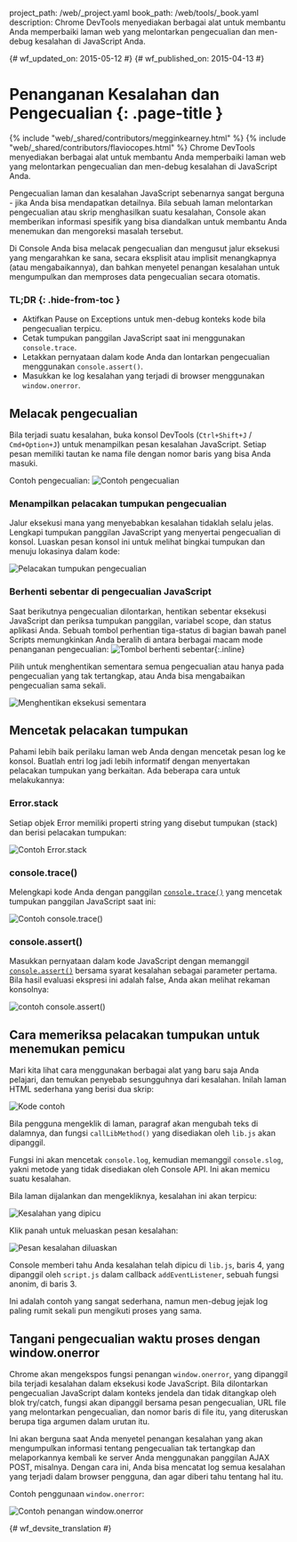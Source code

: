 project_path: /web/_project.yaml
book_path: /web/tools/_book.yaml
description: Chrome DevTools menyediakan berbagai alat untuk membantu Anda memperbaiki laman web yang melontarkan pengecualian dan men-debug kesalahan di JavaScript Anda.

{# wf_updated_on: 2015-05-12 #}
{# wf_published_on: 2015-04-13 #}

# Penanganan Kesalahan dan Pengecualian {: .page-title }

{% include "web/_shared/contributors/megginkearney.html" %}
{% include "web/_shared/contributors/flaviocopes.html" %}
Chrome DevTools menyediakan berbagai alat untuk membantu Anda memperbaiki laman web yang melontarkan pengecualian dan men-debug kesalahan di JavaScript Anda.

Pengecualian laman dan kesalahan JavaScript sebenarnya sangat berguna - jika Anda bisa mendapatkan detailnya. Bila sebuah laman melontarkan pengecualian atau skrip menghasilkan suatu kesalahan, Console akan memberikan informasi spesifik yang bisa diandalkan untuk membantu Anda menemukan dan mengoreksi masalah tersebut. 

Di Console Anda bisa melacak pengecualian dan mengusut jalur eksekusi yang mengarahkan ke sana, secara eksplisit atau implisit menangkapnya (atau mengabaikannya), dan bahkan menyetel penangan kesalahan untuk mengumpulkan dan memproses data pengecualian secara otomatis.


### TL;DR {: .hide-from-toc }
- Aktifkan Pause on Exceptions untuk men-debug konteks kode bila pengecualian terpicu.
- Cetak tumpukan panggilan JavaScript saat ini menggunakan <code>console.trace</code>.
- Letakkan pernyataan dalam kode Anda dan lontarkan pengecualian menggunakan <code>console.assert()</code>.
- Masukkan ke log kesalahan yang terjadi di browser menggunakan <code>window.onerror</code>.


## Melacak pengecualian

Bila terjadi suatu kesalahan, buka konsol DevTools (`Ctrl+Shift+J` / `Cmd+Option+J`) untuk menampilkan pesan kesalahan JavaScript.
Setiap pesan memiliki tautan ke nama file dengan nomor baris yang bisa Anda masuki.

Contoh pengecualian:
![Contoh pengecualian](images/track-exceptions-tracking-exceptions.jpg)

### Menampilkan pelacakan tumpukan pengecualian

Jalur eksekusi mana yang menyebabkan kesalahan tidaklah selalu jelas.
Lengkapi tumpukan panggilan JavaScript yang menyertai pengecualian di konsol.
Luaskan pesan konsol ini untuk melihat bingkai tumpukan dan menuju lokasinya dalam kode:

![Pelacakan tumpukan pengecualian](images/track-exceptions-exception-stack-trace.jpg)

### Berhenti sebentar di pengecualian JavaScript

Saat berikutnya pengecualian dilontarkan,
hentikan sebentar eksekusi JavaScript dan periksa tumpukan panggilan,
variabel scope, dan status aplikasi Anda.
Sebuah tombol perhentian tiga-status di bagian bawah panel Scripts memungkinkan Anda beralih di antara berbagai macam mode penanganan pengecualian: ![Tombol berhenti sebentar](images/track-exceptions-pause-gray.png){:.inline}

Pilih untuk menghentikan sementara semua pengecualian atau hanya pada pengecualian yang tak tertangkap, atau Anda bisa mengabaikan pengecualian sama sekali.

![Menghentikan eksekusi sementara](images/track-exceptions-pause-execution.jpg)

## Mencetak pelacakan tumpukan

Pahami lebih baik perilaku laman web Anda
dengan mencetak pesan log ke konsol.
Buatlah entri log jadi lebih informatif dengan menyertakan pelacakan tumpukan yang berkaitan. Ada beberapa cara untuk melakukannya:

### Error.stack
Setiap objek Error memiliki properti string yang disebut tumpukan (stack) dan berisi pelacakan tumpukan:

![Contoh Error.stack](images/track-exceptions-error-stack.jpg)

### console.trace()

Melengkapi kode Anda dengan panggilan [`console.trace()`](./console-reference#consoletraceobject) yang mencetak tumpukan panggilan JavaScript saat ini:

![Contoh console.trace()](images/track-exceptions-console-trace.jpg)

### console.assert()

Masukkan pernyataan dalam kode JavaScript dengan memanggil [`console.assert()`](./console-reference#consoleassertexpression-object)
bersama syarat kesalahan sebagai parameter pertama.
Bila hasil evaluasi ekspresi ini adalah false,
Anda akan melihat rekaman konsolnya:

![contoh console.assert()](images/track-exceptions-console-assert.jpg)

## Cara memeriksa pelacakan tumpukan untuk menemukan pemicu

Mari kita lihat cara menggunakan berbagai alat yang baru saja Anda pelajari,
dan temukan penyebab sesungguhnya dari kesalahan.
Inilah laman HTML sederhana yang berisi dua skrip:

![Kode contoh](images/track-exceptions-example-code.png)

Bila pengguna mengeklik di laman,
paragraf akan mengubah teks di dalamnya,
dan fungsi `callLibMethod()` yang disediakan oleh `lib.js` akan dipanggil.

Fungsi ini akan mencetak `console.log`,
kemudian memanggil `console.slog`,
yakni metode yang tidak disediakan oleh Console API.
Ini akan memicu suatu kesalahan.

Bila laman dijalankan dan mengekliknya,
kesalahan ini akan terpicu:

![Kesalahan yang dipicu](images/track-exceptions-example-error-triggered.png)

Klik panah untuk meluaskan pesan kesalahan:

![Pesan kesalahan diluaskan](images/track-exceptions-example-error-message-expanded.png)

Console memberi tahu Anda kesalahan telah dipicu di `lib.js`, baris 4,
yang dipanggil oleh `script.js` dalam callback `addEventListener`,
sebuah fungsi anonim, di baris 3.

Ini adalah contoh yang sangat sederhana,
namun men-debug jejak log paling rumit sekali pun mengikuti proses yang sama.

## Tangani pengecualian waktu proses dengan window.onerror

Chrome akan mengekspos fungsi penangan `window.onerror`,
yang dipanggil bila terjadi kesalahan dalam eksekusi kode JavaScript.
Bila dilontarkan pengecualian JavaScript dalam konteks jendela dan
tidak ditangkap oleh blok try/catch,
fungsi akan dipanggil bersama pesan pengecualian,
URL file yang melontarkan pengecualian,
dan nomor baris di file itu,
yang diteruskan berupa tiga argumen dalam urutan itu.

Ini akan berguna saat Anda menyetel penangan kesalahan yang akan mengumpulkan informasi tentang pengecualian tak tertangkap dan melaporkannya kembali ke server Anda menggunakan panggilan AJAX POST, misalnya. Dengan cara ini, Anda bisa mencatat log semua kesalahan yang terjadi dalam browser pengguna, dan agar diberi tahu tentang hal itu.

Contoh penggunaan `window.onerror`:

![Contoh penangan window.onerror](images/runtime-exceptions-window-onerror.jpg)




{# wf_devsite_translation #}
